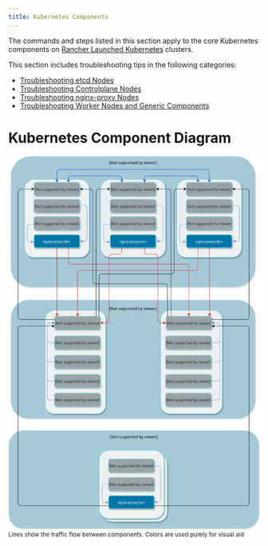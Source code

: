 ```yaml
---
title: Kubernetes Components
---
```


The commands and steps listed in this section apply to the core Kubernetes components on [Rancher Launched Kubernetes](launch-kubernetes-with-rancher.md) clusters.

This section includes troubleshooting tips in the following categories:

- [Troubleshooting etcd Nodes](../troubleshooting/kubernetes-components/troubleshooting-etcd-nodes.md)
- [Troubleshooting Controlplane Nodes](../troubleshooting/kubernetes-components/troubleshooting-controlplane-nodes.md)
- [Troubleshooting nginx-proxy Nodes](../troubleshooting/kubernetes-components/troubleshooting-nginx-proxy.md)
- [Troubleshooting Worker Nodes and Generic Components](../troubleshooting/kubernetes-components/troubleshooting-worker-nodes-and-generic-components.md)

# Kubernetes Component Diagram

![Cluster diagram](/img/clusterdiagram.svg)<br/>
<sup>Lines show the traffic flow between components. Colors are used purely for visual aid</sup>